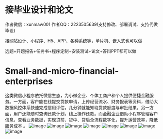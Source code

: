 # 接毕业设计和论文
作者微信：xunmaw001  作者QQ：2223505639(支持修改、部署调试、支持代做毕设)

接网站设计、小程序、H5、APP、各种系统等，单片机、嵌入式也可以做

选题+开题报告+任务书+程序定制+安装测试+论文+答辩PPT都可以做
# Small-and-micro-financial-enterprises
这类微信小程序依托微信生态，为小微企业、个体工商户和个人提供便捷金融服务。一方面，客户能在线提交贷款申请，上传经营流水、财务报表等资料，借助大数据风控体系快速完成信用评估，几分钟就能知晓贷款额度与审批结果。另一方面，用户还能随时查询还款计划，线上操作还款。而金融企业借助小程序管理客户信息，查看业务数据，实现贷前、贷中、贷后全流程数字化，提升运营效率，降低服务成本 。 
![image](https://github.com/user-attachments/assets/cf1ff01d-d6eb-4d73-9ce5-188e28e19a6d)
![image](https://github.com/user-attachments/assets/7e71b7bd-2d92-4581-93b7-9378f804c141)
![image](https://github.com/user-attachments/assets/6c1719a0-e587-48cb-b072-8a1dc8e37445)
![image](https://github.com/user-attachments/assets/c3047318-d4e7-42e5-8b7d-9c18f01bff1c)
![image](https://github.com/user-attachments/assets/723640e0-cb75-4795-a751-2b7cac143dcc)
![image](https://github.com/user-attachments/assets/b03abe21-2713-4cc4-87ae-7ead3c4561a2)
![image](https://github.com/user-attachments/assets/87724396-c0f1-46f8-bf0c-f2cf50c59939)
![image](https://github.com/user-attachments/assets/d7ac6eb8-bab0-49e0-84f5-2c306d1fbc20)

